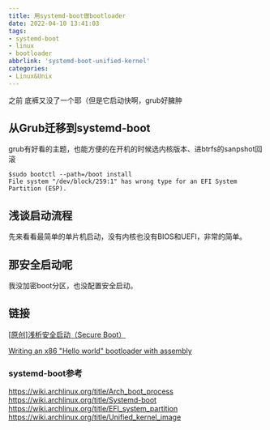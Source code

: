 ```yaml
---
title: 用systemd-boot做bootloader
date: 2022-04-10 13:41:03
tags:
- systemd-boot
- linux
- bootloader
abbrlink: 'systemd-boot-unified-kernel'
categories:
- Linux&Unix
---
```

之前
底裤又没了一个耶（但是它启动快啊，grub好臃肿
<!-- more -->

## 从Grub迁移到systemd-boot

grub有好看的主题，也能方便的在开机的时候选内核版本、进btrfs的sanpshot回滚

```bahs
$sudo bootctl --path=/boot install
File system "/dev/block/259:1" has wrong type for an EFI System Partition (ESP).
```

## 浅谈启动流程

先来看看最简单的单片机启动，没有内核也没有BIOS和UEFI，非常的简单。

## 那安全启动呢

我没加密boot分区，也没配置安全启动。



## 链接

[[原创]浅析安全启动（Secure Boot） 
](https://bbs.pediy.com/thread-260399.htm)  

[Writing an x86 "Hello world" bootloader with assembly](http://50linesofco.de/post/2018-02-28-writing-an-x86-hello-world-bootloader-with-assembly)

### systemd-boot参考

https://wiki.archlinux.org/title/Arch_boot_process 
https://wiki.archlinux.org/title/Systemd-boot  
https://wiki.archlinux.org/title/EFI_system_partition  
https://wiki.archlinux.org/title/Unified_kernel_image  